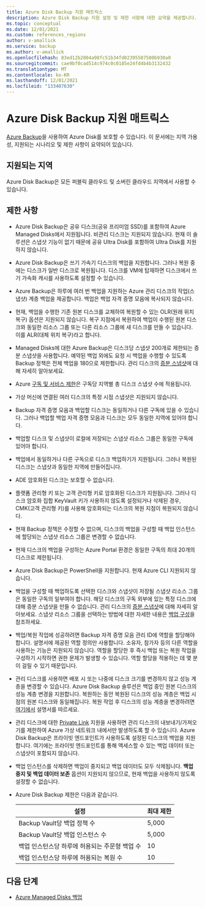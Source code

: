 ```yaml
---
title: Azure Disk Backup 지원 매트릭스
description: Azure Disk Backup 지원 설정 및 제한 사항에 대한 요약을 제공합니다.
ms.topic: conceptual
ms.date: 12/01/2021
ms.custom: references_regions
author: v-amallick
ms.service: backup
ms.author: v-amallick
ms.openlocfilehash: 83ed12b2804a98fc51b34fd02395587580b930a0
ms.sourcegitcommit: cae9bf0cad514c974c0c0185e24fd4b4b3132432
ms.translationtype: MT
ms.contentlocale: ko-KR
ms.lasthandoff: 12/01/2021
ms.locfileid: "133407630"
---
```

# <a name="azure-disk-backup-support-matrix"></a>Azure Disk Backup 지원 매트릭스

[Azure Backup](./backup-overview.md)을 사용하여 Azure Disk를 보호할 수 있습니다. 이 문서에는 지역 가용성, 지원되는 시나리오 및 제한 사항이 요약되어 있습니다.

## <a name="supported-regions"></a>지원되는 지역

Azure Disk Backup은 모든 퍼블릭 클라우드 및 소버린 클라우드 지역에서 사용할 수 있습니다.

## <a name="limitations"></a>제한 사항

- Azure Disk Backup은 공유 디스크(공유 프리미엄 SSD)를 포함하여 Azure Managed Disks에서 지원됩니다. 비관리 디스크는 지원되지 않습니다. 현재 이 솔루션은 스냅샷 기능이 없기 때문에 공유 Ultra Disk를 포함하여 Ultra Disk를 지원하지 않습니다.

- Azure Disk Backup은 쓰기 가속기 디스크의 백업을 지원합니다. 그러나 복원 중에는 디스크가 일반 디스크로 복원됩니다. 디스크를 VM에 탑재하면 디스크에서 쓰기 가속화 캐시를 사용하도록 설정할 수 있습니다.

- Azure Backup은 하루에 여러 번 백업을 지원하는 Azure 관리 디스크의 작업(스냅샷) 계층 백업을 제공합니다. 백업은 백업 자격 증명 모음에 복사되지 않습니다.

- 현재, 백업을 수행한 기존 원본 디스크를 교체하여 복원할 수 있는 OLR(원래 위치 복구) 옵션은 지원되지 않습니다. 복구 지점에서 복원하여 백업이 수행된 원본 디스크와 동일한 리소스 그룹 또는 다른 리소스 그룹에 새 디스크를 만들 수 있습니다. 이를 ALR(대체 위치 복구)라고 합니다.

- Managed Disks에 대한 Azure Backup은 디스크당 스냅샷 200개로 제한되는 증분 스냅샷을 사용합니다. 예약된 백업 외에도 요청 시 백업을 수행할 수 있도록 Backup 정책은 전체 백업을 180으로 제한합니다. 관리 디스크의 [증분 스냅샷](../virtual-machines/disks-incremental-snapshots.md#restrictions)에 대해 자세히 알아보세요.

- Azure [구독 및 서비스 제한](../azure-resource-manager/management/azure-subscription-service-limits.md#virtual-machine-disk-limits)은 구독당 지역별 총 디스크 스냅샷 수에 적용됩니다.

- 가상 머신에 연결된 여러 디스크의 특정 시점 스냅샷은 지원되지 않습니다.

- Backup 자격 증명 모음과 백업할 디스크는 동일하거나 다른 구독에 있을 수 있습니다. 그러나 백업할 백업 자격 증명 모음과 디스크는 모두 동일한 지역에 있어야 합니다.

- 백업할 디스크 및 스냅샷이 로컬에 저장되는 스냅샷 리소스 그룹은 동일한 구독에 있어야 합니다.

- 백업에서 동일하거나 다른 구독으로 디스크 백업하기가 지원됩니다. 그러나 복원된 디스크는 스냅샷과 동일한 지역에 만들어집니다.

- ADE 암호화된 디스크는 보호할 수 없습니다.

- 플랫폼 관리형 키 또는 고객 관리형 키로 암호화된 디스크가 지원됩니다. 그러나 디스크 암호화 집합 KeyVault 키가 사용하지 않도록 설정되거나 삭제된 경우, CMK(고객 관리형 키)를 사용해 암호화되는 디스크의 복원 지점이 복원되지 않습니다.

- 현재 Backup 정책은 수정할 수 없으며, 디스크의 백업을 구성할 때 백업 인스턴스에 할당되는 스냅샷 리소스 그룹은 변경할 수 없습니다.

- 현재 디스크의 백업을 구성하는 Azure Portal 환경은 동일한 구독의 최대 20개의 디스크로 제한됩니다.

- Azure Disk Backup은 PowerShell을 지원합니다. 현재 Azure CLI 지원되지 않습니다.

- 백업을 구성할 때 백업하도록 선택한 디스크와 스냅샷이 저장될 스냅샷 리소스 그룹은 동일한 구독의 일부여야 합니다. 해당 디스크의 구독 외부에 있는 특정 디스크에 대해 증분 스냅샷을 만들 수 없습니다. 관리 디스크의 [증분 스냅샷](../virtual-machines/disks-incremental-snapshots.md#restrictions)에 대해 자세히 알아보세요. 스냅샷 리소스 그룹을 선택하는 방법에 대한 자세한 내용은 [백업 구성](backup-managed-disks.md#configure-backup)을 참조하세요.

- 백업/복원 작업에 성공하려면 Backup 자격 증명 모음 관리 ID에 역할을 할당해야 합니다. 설명서에 제공된 역할 정의만 사용합니다. 소유자, 참가자 등의 다른 역할을 사용하는 기능은 지원되지 않습니다. 역할을 할당한 후 즉시 백업 또는 복원 작업을 구성하기 시작하면 권한 문제가 발생할 수 있습니다. 역할 할당을 적용하는 데 몇 분이 걸릴 수 있기 때문입니다.

- 관리 디스크를 사용하면 배포 시 또는 나중에 디스크 크기를 변경하지 않고 성능 계층을 변경할 수 있습니다. Azure Disk Backup 솔루션은 백업 중인 원본 디스크의 성능 계층 변경을 지원합니다. 복원하는 동안 복원된 디스크의 성능 계층은 백업 시점의 원본 디스크와 동일해집니다. 복원 작업 후 디스크의 성능 계층을 변경하려면 [여기에서](../virtual-machines/disks-performance-tiers-portal.md) 설명서를 따르세요.

- 관리 디스크에 대한 [Private Link](../virtual-machines/disks-enable-private-links-for-import-export-portal.md) 지원을 사용하면 관리 디스크의 내보내기/가져오기를 제한하여 Azure 가상 네트워크 내에서만 발생하도록 할 수 있습니다. Azure Disk Backup은 프라이빗 엔드포인트가 사용하도록 설정된 디스크의 백업을 지원합니다. 여기에는 프라이빗 엔드포인트를 통해 액세스할 수 있는 백업 데이터 또는 스냅샷이 포함되지 않습니다.

- 백업 인스턴스를 삭제하면 백업이 중지되고 백업 데이터도 모두 삭제됩니다. **백업 중지 및 백업 데이터 보존** 옵션이 지원되지 않으므로, 현재 백업을 사용하지 않도록 설정할 수 없습니다.

- Azure Disk Backup 제한은 다음과 같습니다.
    
    | 설정 | 최대 제한 |
    | --- | --- |
    | Backup Vault당 백업 정책 수 | 5,000 |
    | Backup Vault당 백업 인스턴스 수 | 5,000 |
    | 백업 인스턴스당 하루에 허용되는 주문형 백업 수 | 10 |
    | 백업 인스턴스당 하루에 허용되는 복원 수 | 10 |

## <a name="next-steps"></a>다음 단계

- [Azure Managed Disks 백업](backup-managed-disks.md)
